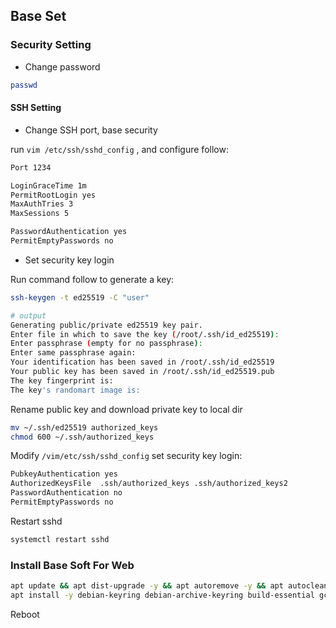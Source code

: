 ## Base Set

### Security Setting

- Change password

```bash
passwd
```

#### SSH Setting

- Change SSH port, base security

run `vim /etc/ssh/sshd_config` , and configure follow:

```bash
Port 1234

LoginGraceTime 1m
PermitRootLogin yes
MaxAuthTries 3
MaxSessions 5

PasswordAuthentication yes
PermitEmptyPasswords no
```

- Set security key login

Run command follow to generate a key:

```bash
ssh-keygen -t ed25519 -C "user"

# output
Generating public/private ed25519 key pair.
Enter file in which to save the key (/root/.ssh/id_ed25519):
Enter passphrase (empty for no passphrase):
Enter same passphrase again:
Your identification has been saved in /root/.ssh/id_ed25519
Your public key has been saved in /root/.ssh/id_ed25519.pub
The key fingerprint is:
The key's randomart image is:
```

Rename public key and download private key to local dir

```bash
mv ~/.ssh/ed25519 authorized_keys
chmod 600 ~/.ssh/authorized_keys
```

Modify `/vim/etc/ssh/sshd_config` set security key login:

```bash
PubkeyAuthentication yes
AuthorizedKeysFile	.ssh/authorized_keys .ssh/authorized_keys2
PasswordAuthentication no
PermitEmptyPasswords no
```

Restart sshd

```bash
systemctl restart sshd
```

### Install Base Soft For Web

```bash
apt update && apt dist-upgrade -y && apt autoremove -y && apt autoclean
apt install -y debian-keyring debian-archive-keyring build-essential gcc g++ make cmake autoconf libjpeg62-turbo-dev libjpeg-dev libpng-dev libwebp7 libwebp-dev libfreetype6 libfreetype6-dev libssh2-1-dev libmhash2 libpcre3 libpcre3-dev gzip libbz2-1.0 libbz2-dev libgd-dev libxml2 libxml2-dev libsodium-dev argon2 libargon2-1 libargon2-dev libiconv-hook-dev zlib1g zlib1g-dev libc6 libc6-dev libc-client2007e-dev libglib2.0-0 libglib2.0-dev bzip2 libzip-dev libbz2-1.0 libncurses5 libncurses5-dev libaio1 libaio-dev numactl libreadline-dev curl libcurl3-gnutls libcurl4-openssl-dev e2fsprogs libkrb5-3 libkrb5-dev libltdl-dev libidn11-dev openssl net-tools libssl-dev libtool libevent-dev bison re2c libsasl2-dev libxslt1-dev libicu-dev locales patch vim zip unzip tmux htop bc dc expect libexpat1-dev libonig-dev libtirpc-dev rsync git lsof lrzsz rsyslog cron logrotate chrony libsqlite3-dev psmisc wget sysv-rc apt-transport-https ca-certificates software-properties-common gnupg

```

Reboot 
